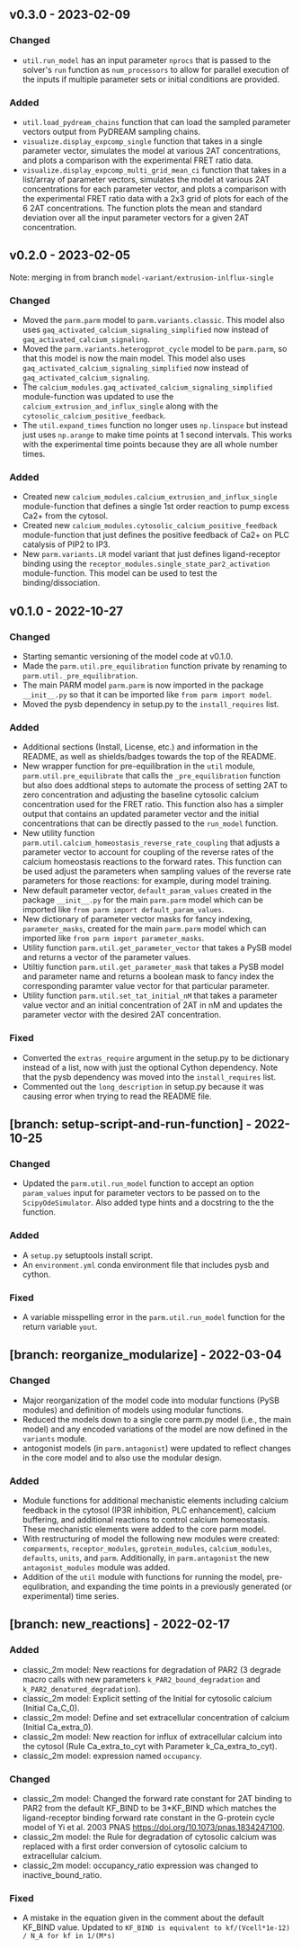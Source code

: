 ## v0.3.0 - 2023-02-09

### Changed
* `util.run_model` has an input parameter `nprocs` that is passed to the solver's `run` function as `num_processors` to allow for parallel execution of the inputs if multiple parameter sets or initial conditions are provided. 

### Added
* `util.load_pydream_chains` function that can load the sampled parameter vectors output from PyDREAM sampling chains.
* `visualize.display_expcomp_single` function that takes in a single parameter vector, simulates the model at various 2AT concentrations, and plots a comparison with the experimental FRET ratio data.
* `visualize.display_expcomp_multi_grid_mean_ci` function that takes in a list/array of parameter vectors, simulates the model at various 2AT concentrations for each parameter vector, and plots a comparison with the experimental FRET ratio data with a 2x3 grid of plots for each of the 6 2AT concentrations. The function plots the mean and standard deviation over all the input parameter vectors for a given 2AT concentration.

## v0.2.0 - 2023-02-05

Note: merging in from branch `model-variant/extrusion-inlflux-single`

### Changed
* Moved the `parm.parm` model to `parm.variants.classic`. This model also uses `gaq_activated_calcium_signaling_simplified` now instead of `gaq_activated_calcium_signaling`.
* Moved the `parm.variants.heterogprot_cycle` model to be `parm.parm`, so that this model is now the main model. This model also uses `gaq_activated_calcium_signaling_simplified` now instead of `gaq_activated_calcium_signaling`.
* The `calcium_modules.gaq_activated_calcium_signaling_simplified` module-function was updated to use the `calcium_extrusion_and_influx_single` along with the `cytosolic_calcium_positive_feedback`.
* The `util.expand_times` function no longer uses `np.linspace` but instead just uses `np.arange` to make time points at 1 second intervals. This works with the experimental time points because they are all whole number times.


### Added
* Created new `calcium_modules.calcium_extrusion_and_influx_single` module-function that defines a single 1st order reaction to pump excess Ca2+ from the cytosol.
* Created new `calcium_modules.cytosolic_calcium_positive_feedback` module-function that just defines the positive feedback of Ca2+ on PLC catalysis of PIP2 to IP3.  
* New `parm.variants.LR` model variant that just defines ligand-receptor binding using the `receptor_modules.single_state_par2_activation` module-function. This model can be used to test the binding/dissociation.

## v0.1.0 - 2022-10-27

### Changed
* Starting semantic versioning of the model code at v0.1.0.
* Made the `parm.util.pre_equilibration` function private by renaming to `parm.util._pre_equilibration`.
* The main PARM model `parm.parm` is now imported in the package `__init__.py` so that it can be imported like `from parm import model`.
* Moved the pysb dependency in setup.py to the `install_requires` list.

### Added
* Additional sections (Install, License, etc.) and information in the README, as well as shields/badges towards the top of the README.
* New wrapper function for pre-equilibration in the `util` module, `parm.util.pre_equilibrate` that calls the `_pre_equilibration` function but also does addtional steps to automate the process of setting 2AT to zero concentration and adjusting the baseline cytosolic calcium concentration used for the FRET ratio. This function also has a simpler output that contains an updated parameter vector and the initial concentrations that can be directly passed to the `run_model` function.
* New utility function `parm.util.calcium_homeostasis_reverse_rate_coupling` that adjusts a parameter vector to account for coupling of the reverse rates of the calcium homeostasis reactions to the forward rates. This function can be used adjust the parameters when sampling values of the reverse rate parameters for those reactions: for example, during model training.
* New default parameter vector, `default_param_values` created in the package `__init__.py` for the main `parm.parm` model which can be imported like `from parm import default_param_values`.
* New dictionary of parameter vector masks for fancy indexing, `parameter_masks`, created for the main `parm.parm` model which can imported like `from parm import parameter_masks`.
* Utility function `parm.util.get_parameter_vector` that takes a PySB model and returns a vector of the parameter values.
* Utiltiy function `parm.util.get_parameter_mask` that takes a PySB model and parameter name and returns a boolean mask to fancy index the corresponding paramter value vector for that particular parameter.
* Utility function `parm.util.set_tat_initial_nM` that takes a parameter value vector and an initial concentration of 2AT in nM and updates the parameter vector with the desired 2AT concentration.

### Fixed
* Converted the `extras_require` argument in the setup.py to be dictionary instead of a list, now with just the optional Cython dependency. Note that the pysb dependency was moved into the `install_requires` list.
* Commented out the `long_description` in setup.py because it was causing error when trying to read the README file.  


## [branch: setup-script-and-run-function] - 2022-10-25

### Changed
* Updated the `parm.util.run_model` function to accept an option `param_values` input for parameter vectors to be passed on to the `ScipyOdeSimulator`. Also added type hints and a docstring to the the function.

### Added
* A `setup.py` setuptools install script.
* An `environment.yml` conda environment file that includes pysb and cython.

### Fixed
* A variable misspelling error in the `parm.util.run_model` function for the return variable `yout`.


## [branch: reorganize_modularize] - 2022-03-04

### Changed
* Major reorganization of the model code into modular functions (PySB modules) and definition of models using modular functions.
* Reduced the models down to a single core parm.py model (i.e., the main model) and any encoded variations of the model are now defined in the `variants` module.
* antogonist models (in `parm.antagonist`) were updated to reflect changes in the core model and to also use the modular design.

### Added
* Module functions for additional mechanistic elements including calcium feedback in the cytosol (IP3R inhibition, PLC enhancement), calcium buffering, and additional reactions to control calcium homeostasis. These mechanistic elements were added to the core parm model.
* With restructuring of model the following new modules were created: `comparments`, `receptor_modules`, `gprotein_modules`, `calcium_modules`, `defaults`, `units`, and `parm`. Additionally, in `parm.antagonist` the new `antagonist_modules` module was added.
* Addition of the `util` module with functions for running the model, pre-equlibration, and expanding the time points in a previously generated (or experimental) time series.


## [branch: new_reactions] - 2022-02-17

### Added
  * classic_2m model: New reactions for degradation of PAR2 (3 degrade macro calls with new parameters `k_PAR2_bound_degradation` and `k_PAR2_denatured_degradation`).
  * classic_2m model: Explicit setting of the Initial for cytosolic calcium (Initial Ca_C_0).
  * classic_2m model: Define and set extracellular concentration of calcium (Initial Ca_extra_0).
  * classic_2m model: New reaction for influx of extracellular calcium into the cytosol (Rule Ca_extra_to_cyt with Parameter k_Ca_extra_to_cyt).
  * classic_2m model: expression named `occupancy`.

### Changed
  * classic_2m model: Changed the forward rate constant for 2AT binding to PAR2 from the default KF_BIND to be 3*KF_BIND which matches the ligand-receptor binding forward rate constant in the  G-protein cycle model of  Yi et al. 2003 PNAS https://doi.org/10.1073/pnas.1834247100.
  * classic_2m model: the Rule for degradation of cytosolic calcium was replaced with a first order conversion of cytosolic calcium to extracellular calcium.
  * classic_2m model: occupancy_ratio expression was changed to inactive_bound_ratio.

### Fixed
 * A mistake in the equation given in the comment about the default KF_BIND value. Updated to `KF_BIND is equivalent to kf/(Vcell*1e-12) / N_A for kf in 1/(M*s)`

